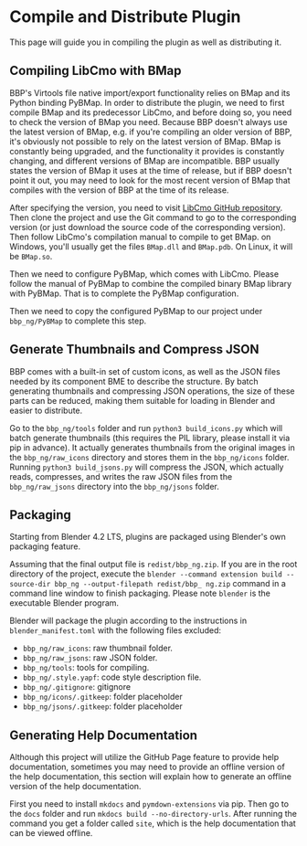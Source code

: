 # Compile and Distribute Plugin

This page will guide you in compiling the plugin as well as distributing it.

## Compiling LibCmo with BMap

BBP's Virtools file native import/export functionality relies on BMap and its Python binding PyBMap. In order to distribute the plugin, we need to first compile BMap and its predecessor LibCmo, and before doing so, you need to check the version of BMap you need. Because BBP doesn't always use the latest version of BMap, e.g. if you're compiling an older version of BBP, it's obviously not possible to rely on the latest version of BMap. BMap is constantly being upgraded, and the functionality it provides is constantly changing, and different versions of BMap are incompatible. BBP usually states the version of BMap it uses at the time of release, but if BBP doesn't point it out, you may need to look for the most recent version of BMap that compiles with the version of BBP at the time of its release.

After specifying the version, you need to visit [LibCmo GitHub repository](https://github.com/yyc12345/libcmo21). Then clone the project and use the Git command to go to the corresponding version (or just download the source code of the corresponding version). Then follow LibCmo's compilation manual to compile to get BMap. on Windows, you'll usually get the files `BMap.dll` and `BMap.pdb`. On Linux, it will be `BMap.so`.

Then we need to configure PyBMap, which comes with LibCmo. Please follow the manual of PyBMap to combine the compiled binary BMap library with PyBMap. That is to complete the PyBMap configuration.

Then we need to copy the configured PyBMap to our project under `bbp_ng/PyBMap` to complete this step.

## Generate Thumbnails and Compress JSON

BBP comes with a built-in set of custom icons, as well as the JSON files needed by its component BME to describe the structure. By batch generating thumbnails and compressing JSON operations, the size of these parts can be reduced, making them suitable for loading in Blender and easier to distribute.

Go to the `bbp_ng/tools` folder and run `python3 build_icons.py` which will batch generate thumbnails (this requires the PIL library, please install it via pip in advance). It actually generates thumbnails from the original images in the `bbp_ng/raw_icons` directory and stores them in the `bbp_ng/icons` folder. Running `python3 build_jsons.py` will compress the JSON, which actually reads, compresses, and writes the raw JSON files from the `bbp_ng/raw_jsons` directory into the `bbp_ng/jsons` folder.

## Packaging

Starting from Blender 4.2 LTS, plugins are packaged using Blender's own packaging feature.

Assuming that the final output file is `redist/bbp_ng.zip`. If you are in the root directory of the project, execute the `blender --command extension build --source-dir bbp_ng --output-filepath redist/bbp_ ng.zip` command in a command line window to finish packaging. Please note `blender` is the executable Blender program.

Blender will package the plugin according to the instructions in `blender_manifest.toml` with the following files excluded:

* `bbp_ng/raw_icons`: raw thumbnail folder.
* `bbp_ng/raw_jsons`: raw JSON folder.
* `bbp_ng/tools`: tools for compiling.
* `bbp_ng/.style.yapf`: code style description file.
* `bbp_ng/.gitignore`: gitignore
* `bbp_ng/icons/.gitkeep`: folder placeholder
* `bbp_ng/jsons/.gitkeep`: folder placeholder

## Generating Help Documentation

Although this project will utilize the GitHub Page feature to provide help documentation, sometimes you may need to provide an offline version of the help documentation, this section will explain how to generate an offline version of the help documentation.

First you need to install `mkdocs` and `pymdown-extensions` via pip. Then go to the `docs` folder and run `mkdocs build --no-directory-urls`. After running the command you get a folder called `site`, which is the help documentation that can be viewed offline.
